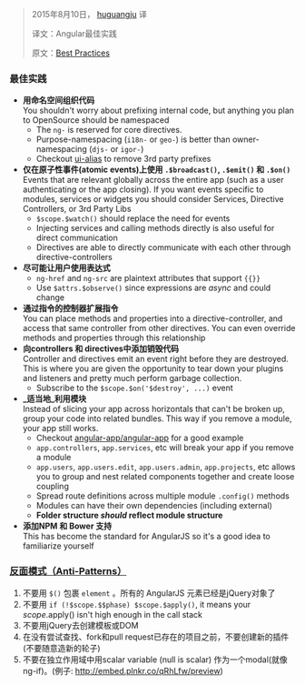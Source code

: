 
> 2015年8月10日， [huguangju](https://github.com/huguangju) 译
> 
> 译文：Angular最佳实践
> 
> 原文：[Best Practices](https://github.com/angular/angular.js/wiki/Best-Practices)

### 最佳实践
* **用命名空间组织代码**  
  You shouldn't worry about prefixing internal code, but anything you plan to OpenSource should be namespaced
  * The `ng-` is reserved for core directives.
  * Purpose-namespacing (`i18n-` or `geo-`) is better than owner-namespacing (`djs-` or `igor-`)
  * Checkout [ui-alias](https://github.com/angular-ui/ui-alias) to remove 3rd party prefixes
* **仅在原子性事件(atomic events)上使用 `.$broadcast()`, `.$emit()` 和 `.$on()`**  
  Events that are relevant globally across the entire app (such as a user authenticating or the app closing). If you want events specific to modules, services or widgets you should consider Services, Directive Controllers, or 3rd Party Libs
  * `$scope.$watch()` should replace the need for events
  * Injecting services and calling methods directly is also useful for direct communication
  * Directives are able to directly communicate with each other through directive-controllers
* **尽可能让用户使用表达式**  
  * `ng-href` and `ng-src` are plaintext attributes that support `{{}}`
  * Use `$attrs.$observe()` since expressions are _async_ and could change
* **通过指令的控制器扩展指令**  
  You can place methods and properties into a directive-controller, and access that same controller from other directives. You can even override methods and properties through this relationship
* **向controllers 和 directives中添加销毁代码**  
  Controller and directives emit an event right before they are destroyed. This is where you are given the opportunity to tear down your plugins and listeners and pretty much perform garbage collection.
  * Subscribe to the `$scope.$on('$destroy', ...)` event
* **_适当地_利用模块**  
  Instead of slicing your app across horizontals that can't be broken up, group your code into related bundles. This way if you remove a module, your app still works.
  * Checkout [angular-app/angular-app](https://github.com/angular-app/angular-app/tree/master/client/src/app) for a good example
  * `app.controllers`, `app.services`, etc will break your app if you remove a module
  * `app.users`, `app.users.edit`, `app.users.admin`, `app.projects`, etc allows you to group and nest related components together and create loose coupling
  * Spread route definitions across multiple module `.config()` methods
  * Modules can have their own dependencies (including external)
  * **Folder structure _should_ reflect module structure**
* **添加NPM 和 Bower 支持**  
  This has become the standard for AngularJS so it's a good idea to familiarize yourself

### [反面模式（Anti-Patterns）](https://github.com/angular/angular.js/wiki/Anti-Patterns)

1. 不要用 `$()` 包裹 `element` 。所有的 AngularJS 元素已经是jQuery对象了
2. 不要用 `if (!$scope.$$phase) $scope.$apply()`, it means your $scope.$apply() isn't high enough in the call stack
3. 不要用jQuery去创建模板或DOM
4. 在没有尝试查找、fork和pull request已存在的项目之前，不要创建新的插件(不要随意造新的轮子)
5. 不要在独立作用域中用scalar variable (null is scalar) 作为一个modal(就像ng-if)。(例子: http://embed.plnkr.co/qRhLfw/preview)